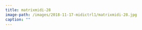 ```yaml
---
title: matrixmidi-28
image-path: /images/2018-11-17-midictrl1/matrixmidi-28.jpg
caption: ""
---
```

